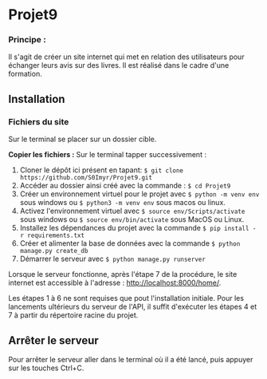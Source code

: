 # Projet9

### Principe :
Il s'agit de créer un site internet qui met en relation des utilisateurs pour échanger leurs avis sur des livres. Il est réalisé dans le cadre d'une formation. 

## Installation
### Fichiers du site
Sur le terminal se placer sur un dossier cible.

**Copier les fichiers :**
Sur le terminal tapper successivement :
1. Cloner le dépôt ici présent en tapant: `$ git clone https://github.com/S0Imyr/Projet9.git`
2. Accéder au dossier ainsi créé avec la commande : `$ cd Projet9`
3. Créer un environnement virtuel pour le projet avec `$ python -m venv env` sous windows ou `$ python3 -m venv env` sous macos ou linux.
4. Activez l'environnement virtuel avec `$ source env/Scripts/activate` sous windows ou `$ source env/bin/activate` sous MacOS ou Linux.
5. Installez les dépendances du projet avec la commande `$ pip install -r requirements.txt`
6. Créer et alimenter la base de données avec la commande `$ python manage.py create_db`
7. Démarrer le serveur avec `$ python manage.py runserver`

Lorsque le serveur fonctionne, après l'étape 7 de la procédure, le site internet est accessible à l'adresse : [http://localhost:8000/home/](http://localhost:8000/home/).

Les étapes 1 à 6 ne sont requises que pout l'installation initiale. Pour les lancements ultérieurs du serveur de l'API, il suffit d'exécuter les étapes 4 et 7 à partir du répertoire racine du projet.

## Arrêter le serveur

Pour arrêter le serveur aller dans le terminal où il a été lancé, puis appuyer sur les touches Ctrl+C.